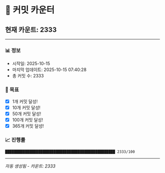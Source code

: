 # 🔢 커밋 카운터

## 현재 카운트: 2333

---

### 📊 정보
- 시작일: 2025-10-15
- 마지막 업데이트: 2025-10-15 07:40:28
- 총 커밋 수: 2333

### 🎯 목표
- [x] 1개 커밋 달성!
- [x] 10개 커밋 달성!
- [x] 50개 커밋 달성!
- [x] 100개 커밋 달성!
- [x] 365개 커밋 달성!

### 📈 진행률
```
██████████████████████████████████████████████████ 2333/100
```

---
*자동 생성됨 - 카운트: 2333*
